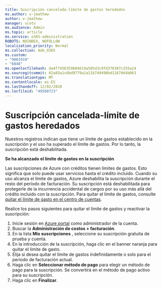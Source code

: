 ```yaml
---
title: Suscripción cancelada-límite de gastos heredados
ms.author: v-jmathew
author: v-jmathew
manager: scotv
ms.audience: Admin
ms.topic: article
ms.service: o365-administration
ROBOTS: NOINDEX, NOFOLLOW
localization_priority: Normal
ms.collection: Adm_O365
ms.custom:
- "9003559"
- "6848"
ms.openlocfilehash: da4f7456359b04619a505d3c9fd378387c255a24
ms.sourcegitcommit: 62a83a1c6bd9779a1a11b749490bd11670d4b063
ms.translationtype: MT
ms.contentlocale: es-ES
ms.lasthandoff: 12/02/2020
ms.locfileid: "49560723"
---
```

# <a name="subscription-cancelled---legacy---spending-limit"></a>Suscripción cancelada-límite de gastos heredados

Nuestros registros indican que tiene un límite de gastos establecido en la suscripción y el uso ha superado el límite de gastos. Por lo tanto, la suscripción está deshabilitada.

**Se ha alcanzado el límite de gastos en la suscripción**

Las suscripciones de Azure con créditos tienen límites de gastos. Esto significa que solo puede usar servicios hasta el crédito incluido. Cuando su uso alcanza el límite de gastos, Azure deshabilita la suscripción durante el resto del período de facturación. Su suscripción está deshabilitada para protegerle de la incurrencia accidental de cargos por su uso más allá del crédito incluido con la suscripción. Para quitar el límite de gastos, consulte [quitar el límite de gasto en el centro de cuentas](https://docs.microsoft.com/azure/cost-management-billing/manage/spending-limit#remove).

Realice los pasos siguientes para quitar el límite de gastos y reactivar la suscripción:

1. Inicie sesión en [Azure portal](https://portal.azure.com/) como administrador de la cuenta.
2. Buscar la **Administración de costos + facturación**.
3. En la lista **Mis suscripciones** , seleccione su suscripción gratuita de prueba y cuenta.
4. En la introducción de la suscripción, haga clic en el banner naranja para quitar el límite de gasto.
5. Elija si desea quitar el límite de gastos indefinidamente o solo para el período de facturación actual.
6. Haga clic en **Seleccionar método de pago** para elegir un método de pago para la suscripción. Se convertirá en el método de pago activo para su suscripción.
7. Haga clic en **Finalizar**.
